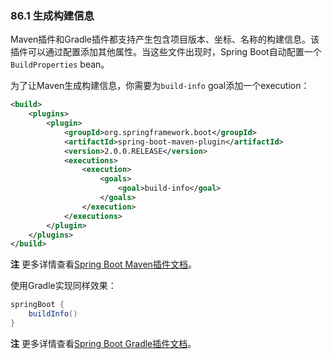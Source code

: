 ### 86.1 生成构建信息

Maven插件和Gradle插件都支持产生包含项目版本、坐标、名称的构建信息。该插件可以通过配置添加其他属性。当这些文件出现时，Spring Boot自动配置一个`BuildProperties` bean。

为了让Maven生成构建信息，你需要为`build-info` goal添加一个execution：
```xml
<build>
	<plugins>
		<plugin>
			<groupId>org.springframework.boot</groupId>
			<artifactId>spring-boot-maven-plugin</artifactId>
			<version>2.0.0.RELEASE</version>
			<executions>
				<execution>
					<goals>
						<goal>build-info</goal>
					</goals>
				</execution>
			</executions>
		</plugin>
	</plugins>
</build>
```
**注** 更多详情查看[Spring Boot Maven插件文档](https://docs.spring.io/spring-boot/docs/2.0.0.RELEASE/maven-plugin)。

使用Gradle实现同样效果：
```gradle
springBoot {
	buildInfo()
}
```
**注** 更多详情查看[Spring Boot Gradle插件文档](https://docs.spring.io/spring-boot/docs/2.0.0.RELEASE/gradle-plugin/reference/html/#integrating-with-actuator-build-info)。
